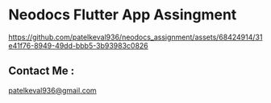 # Neodocs Flutter App Assingment

https://github.com/patelkeval936/neodocs_assignment/assets/68424914/31e41f76-8949-49dd-bbb5-3b93983c0826

## Contact Me : 
patelkeval936@gmail.com
